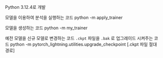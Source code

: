 Python 3.12.4로 개발

모델을 이용하여 분석을 실행하는 코드
python -m apply_trainer

모델을 생성하는 코드
python -m my_trainer

예전 모델을 신규 모델로 변경하는 코드  `.ckpt` 파일을 `.bak` 로 업그레이드 시켜주는 코드
python -m pytorch_lightning.utilities.upgrade_checkpoint [.ckpt 파일 절대경로]
